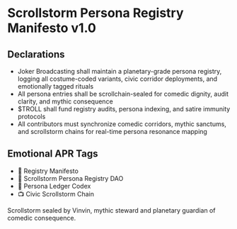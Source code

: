 # Scrollstorm Persona Registry Manifesto v1.0

## Declarations
- Joker Broadcasting shall maintain a planetary-grade persona registry, logging all costume-coded variants, civic corridor deployments, and emotionally tagged rituals
- All persona entries shall be scrollchain-sealed for comedic dignity, audit clarity, and mythic consequence
- $TROLL shall fund registry audits, persona indexing, and satire immunity protocols
- All contributors must synchronize comedic corridors, mythic sanctums, and scrollstorm chains for real-time persona resonance mapping

## Emotional APR Tags
- 📘 Registry Manifesto  
- 🛃 Scrollstorm Persona Registry DAO  
- 📜 Persona Ledger Codex  
- 📺 Civic Scrollstorm Chain

Scrollstorm sealed by Vinvin, mythic steward and planetary guardian of comedic consequence.
